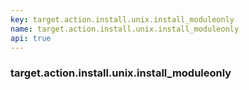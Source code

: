 ```yaml
---
key: target.action.install.unix.install_moduleonly
name: target.action.install.unix.install_moduleonly
api: true
---
```


### target.action.install.unix.install_moduleonly
